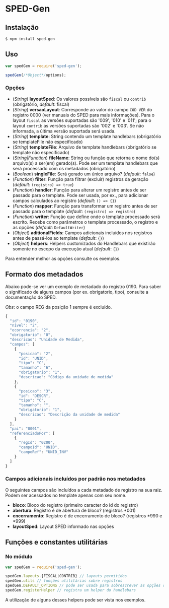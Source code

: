# SPED-Gen


## Instalação
```shell
$ npm install sped-gen
```

## Uso
```javascript
var spedGen = require('sped-gen');

spedGen(/*Object*/options);
```

### Opções
- (*String*) **layoutSped**: Os valores possíveis são `fiscal` ou `contrib` (obrigatório, *default*: fiscal)
- (*String*) **versaoLayout**: Corresponde ao valor do campo `COD_VER` do registro 0000 (ver manuais do SPED para mais informações). Para o layout `fiscal` as versões suportadas são '009', '010' e '011'; para o layout `contrib` as versões suportadas são '002' e '003'. Se não informada, a última versão suportada será usada.
- (*String*) **template**: String contendo um template handlebars (obrigatório se templateFile não especificado)
- (*String*) **templateFile**: Arquivo de template handlebars (obrigatório se template não especificado)
- (*String|Function*) **fileName**: String ou função que retorna o nome do(s) arquivo(s) a ser(em) gerado(s). Pode ser um template handlebars que será processado com os metadados (obrigatório)
- (*Boolean*) **singleFile**: Será gerado um único arquivo? (*default*: `false`)
- (*Function*) **filter**: Função para filtrar (excluir) registros da geração (*default*: `(registro) => true`)
- (*Function*) **handler**: Função para alterar um registro antes de ser passado para o template. Pode ser usada, por ex., para adicionar campos calculados ao registro (*default*: `() => {}`)
- (*Function*) **mapper**: Função para transformar um registro antes de ser passado para o template (*default*: `(registro) => registro`)
- (*Function*) **writer**: Função que define onde o template processado será escrito. Recebe como parâmetros o template processado, o registro e as opções (*default*: `DefaultWriter`)
- (*Object*) **aditionalFields**: Campos adicionais incluídos nos registros antes de passá-los ao template (*default*: `{}`)
- (*Object*) **helpers**: Helpers customizados do Handlebars que existirão somente no escopo da execução atual (*default*: `{}`)

Para entender melhor as opções consulte os exemplos.

## Formato dos metadados
Abaixo pode-se ver um exemplo de metadado do registro 0190. Para saber o significado de alguns campos (por ex. obrigatorio, tipo), consulte a documentação do SPED.

*Obs*: o campo REG da posição 1 sempre é excluído.

```javascript
{
  "id": "0190",
  "nivel": "2",
  "ocorrencia": "2",
  "obrigatorio": "0",
  "descricao": "Unidade de Medida",
  "campos": [
    {
      "posicao": "2",
      "id": "UNID",
      "tipo": "C",
      "tamanho": "6",
      "obrigatorio": "1",
      "descricao": "Código da unidade de medida"
    },
    {
      "posicao": "3",
      "id": "DESCR",
      "tipo": "C",
      "tamanho": "",
      "obrigatorio": "1",
      "descricao": "Descrição da unidade de medida"
    }
  ],
  "pai": "0001",
  "referenciadoPor": [
    {
      "regId": "0200",
      "campoId": "UNID",
      "campoRef": "UNID_INV"
    }
  ]
}
```

### Campos adicionais incluídos por padrão nos metadados
O seguintes campos são incluídos a cada metadado de registro na sua raiz. Podem ser acessados no template apenas com seu nome.
- **bloco**: Bloco do registro (primeiro caracter do id do registro)
- **abertura**: Registro é de abertura de bloco? (registros *001)
- **encerramento**: Registro é de encerramento de bloco? (registros *990 e *999)
- **layoutSped**: Layout SPED informado nas opções

## Funções e constantes utilitárias

### No módulo

```javascript
var spedGen = require('sped-gen');

spedGen.layouts.{FISCAL|CONTRIB} // layouts permitidos
spedGen.utils // funções utilitárias sobre registros
spedGen.DEFAULT_OPTIONS // pode ser usada para sobrescrever as opções default
spedGen.registerHelper // registra um helper do handlebars
```


A utilização de alguns desses helpers pode ser vista nos exemplos.
